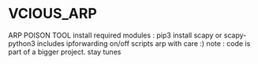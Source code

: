# VCIOUS_ARP
ARP POISON TOOL
install required modules :
pip3 install scapy
or scapy-python3
includes ipforwarding on/off scripts
arp with care :)
note : code is part of a bigger project. stay tunes

